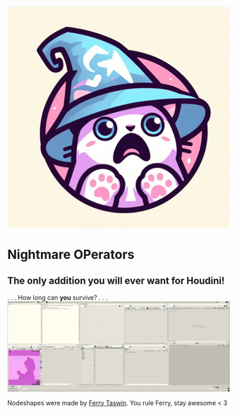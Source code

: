![NOPS Icon](icon.jpeg)
# Nightmare OPerators
## The only addition you will ever want for Houdini!

. . . How long can **you** survive? . . .
![SCREENSHOT](NOPS_screenshot.png)

Nodeshapes were made by [Ferry Taswin](https://twitter.com/ftaswin_). You rule Ferry, stay awesome < 3
